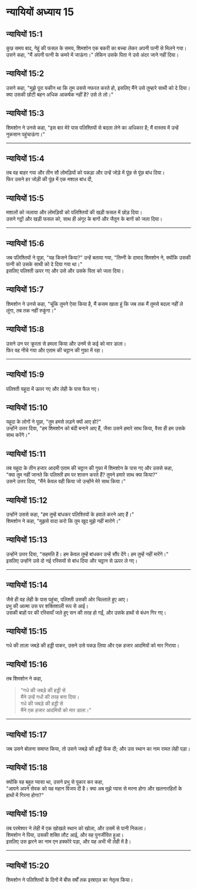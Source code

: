 # न्यायियों अध्याय 15

## न्यायियों 15:1

कुछ समय बाद, गेहूं की फसल के समय, शिमशोन एक बकरी का बच्चा लेकर अपनी पत्नी से मिलने गया।  
उसने कहा, "मैं अपनी पत्नी के कमरे में जाऊंगा।" लेकिन उसके पिता ने उसे अंदर जाने नहीं दिया।

## न्यायियों 15:2

उसने कहा, "मुझे पूरा यकीन था कि तुम उससे नफरत करते हो, इसलिए मैंने उसे तुम्हारे साथी को दे दिया।  
क्या उसकी छोटी बहन अधिक आकर्षक नहीं है? उसे ले लो।"

## न्यायियों 15:3

शिमशोन ने उनसे कहा, "इस बार मेरे पास पलिश्तियों से बदला लेने का अधिकार है; मैं वास्तव में उन्हें नुकसान पहुंचाऊंगा।"

---

## न्यायियों 15:4

तब वह बाहर गया और तीन सौ लोमड़ियों को पकड़ा और उन्हें जोड़े में पूंछ से पूंछ बांध दिया।  
फिर उसने हर जोड़ी की पूंछ में एक मशाल बांध दी,

## न्यायियों 15:5

मशालों को जलाया और लोमड़ियों को पलिश्तियों की खड़ी फसल में छोड़ दिया।  
उसने गट्ठों और खड़ी फसल को, साथ ही अंगूर के बागों और जैतून के बागों को जला दिया।

---

## न्यायियों 15:6

जब पलिश्तियों ने पूछा, "यह किसने किया?" उन्हें बताया गया, "तिम्नी के दामाद शिमशोन ने, क्योंकि उसकी पत्नी को उसके साथी को दे दिया गया था।"  
इसलिए पलिश्ती ऊपर गए और उसे और उसके पिता को जला दिया।

## न्यायियों 15:7

शिमशोन ने उनसे कहा, "चूंकि तुमने ऐसा किया है, मैं कसम खाता हूं कि जब तक मैं तुमसे बदला नहीं ले लूंगा, तब तक नहीं रुकूंगा।"

## न्यायियों 15:8

उसने उन पर क्रूरता से हमला किया और उनमें से कई को मार डाला।  
फिर वह नीचे गया और एताम की चट्टान की गुफा में रहा।

---

## न्यायियों 15:9

पलिश्ती यहूदा में ऊपर गए और लेही के पास फैल गए।

## न्यायियों 15:10

यहूदा के लोगों ने पूछा, "तुम हमसे लड़ने क्यों आए हो?"  
उन्होंने उत्तर दिया, "हम शिमशोन को बंदी बनाने आए हैं, जैसा उसने हमारे साथ किया, वैसा ही हम उसके साथ करेंगे।"

## न्यायियों 15:11

तब यहूदा के तीन हजार आदमी एताम की चट्टान की गुफा में शिमशोन के पास गए और उससे कहा,  
"क्या तुम नहीं जानते कि पलिश्ती हम पर शासन करते हैं? तुमने हमारे साथ क्या किया?"  
उसने उत्तर दिया, "मैंने केवल वही किया जो उन्होंने मेरे साथ किया।"

## न्यायियों 15:12

उन्होंने उससे कहा, "हम तुम्हें बांधकर पलिश्तियों के हवाले करने आए हैं।"  
शिमशोन ने कहा, "मुझसे वादा करो कि तुम खुद मुझे नहीं मारोगे।"

## न्यायियों 15:13

उन्होंने उत्तर दिया, "सहमति है। हम केवल तुम्हें बांधकर उन्हें सौंप देंगे। हम तुम्हें नहीं मारेंगे।"  
इसलिए उन्होंने उसे दो नई रस्सियों से बांध दिया और चट्टान से ऊपर ले गए।

---

## न्यायियों 15:14

जैसे ही वह लेही के पास पहुंचा, पलिश्ती उसकी ओर चिल्लाते हुए आए।  
प्रभु की आत्मा उस पर शक्तिशाली रूप से आई।  
उसकी बाहों पर की रस्सियाँ जले हुए सन की तरह हो गईं, और उसके हाथों से बंधन गिर गए।

## न्यायियों 15:15

गधे की ताज़ा जबड़े की हड्डी पाकर, उसने उसे पकड़ लिया और एक हजार आदमियों को मार गिराया।

## न्यायियों 15:16

तब शिमशोन ने कहा,  
> "गधे की जबड़े की हड्डी से  
> मैंने उन्हें गधों की तरह बना दिया।  
> गधे की जबड़े की हड्डी से  
> मैंने एक हजार आदमियों को मार डाला।"

---

## न्यायियों 15:17

जब उसने बोलना समाप्त किया, तो उसने जबड़े की हड्डी फेंक दी; और उस स्थान का नाम रामत लेही पड़ा।

## न्यायियों 15:18

क्योंकि वह बहुत प्यासा था, उसने प्रभु से पुकार कर कहा,  
"आपने अपने सेवक को यह महान विजय दी है। क्या अब मुझे प्यास से मरना होगा और खतनारहितों के हाथों में गिरना होगा?"

## न्यायियों 15:19

तब परमेश्वर ने लेही में एक खोखले स्थान को खोला, और उसमें से पानी निकला।  
शिमशोन ने पिया, उसकी शक्ति लौट आई, और वह पुनर्जीवित हुआ।  
इसलिए उस झरने का नाम एन हक्कोरे पड़ा, और यह अभी भी लेही में है।

---

## न्यायियों 15:20

शिमशोन ने पलिश्तियों के दिनों में बीस वर्षों तक इस्राएल का नेतृत्व किया।
